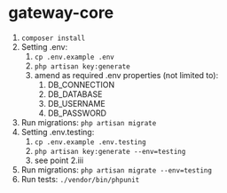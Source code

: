 # gateway-core


1. ```composer install```
2. Setting .env:
    1. ```cp .env.example .env```
    2. ```php artisan key:generate```
    3. amend as required .env properties (not limited to):
        1.  DB_CONNECTION
        2. DB_DATABASE
        3. DB_USERNAME
        4. DB_PASSWORD
3. Run migrations: ```php artisan migrate```
4. Setting .env.testing:
    1. ```cp .env.example .env.testing```
    2. ```php artisan key:generate --env=testing```
    3. see point 2.iii
5. Run migrations: ```php artisan migrate --env=testing```
4. Run tests: ```./vendor/bin/phpunit```